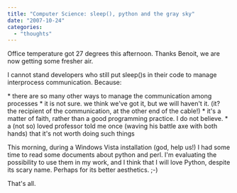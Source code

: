 ```yaml
---
title: "Computer Science: sleep(), python and the gray sky"
date: "2007-10-24"
categories: 
  - "thoughts"
---
```


Office temperature got 27 degrees this afternoon. Thanks Benoit, we are now getting some fresher air.

I cannot stand developers who still put sleep()s in their code to manage interprocess communication. Because:

\* there are so many other ways to manage the communication among processes \* it is not sure. we think we've got it, but we will haven't it. (it? the recipient of the communication, at the other end of the cable!) \* it's a matter of faith, rather than a good programming practice. I do not believe. \* a (not so) loved professor told me once (waving his battle axe with both hands) that it's not worth doing such things

This morning, during a Windows Vista installation (god, help us!) I had some time to read some documents about python and perl. I'm evaluating the possibility to use them in my work, and I think that I will love Python, despite its scary name. Perhaps for its better aesthetics. ;-)

That's all.

